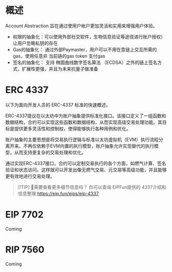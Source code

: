 # 概述
Account Abstraction 旨在通过使用户帐户更加灵活和实用来增强用户体验。
* 权限的抽象化：可以使用外部社交软件，生物信息验证等途径进行账户授权）让用户忽略私钥的存在
* Gas的抽象化： 通过外部Paymaster，用户可以不用在意链上交互所需的gas，使用任意非 当前链的gas token 支付gas
* 签名的抽象化： 支持 椭圆曲线数字签名算法 （ECDSA）之外的链上签名方式，扩展性更强，并且为未来抗量子做准备



# ERC 4337
以下为面向开发人员的 ERC-4337 标准的快速概述。

ERC-4337提议在以太坊中为账户抽象提供标准化接口。该接口定义了一组函数和数据结构，合约可以实现这些函数和数据结构，从而实现高级交易处理功能。其目标是提供更多灵活性和控制权，使得能够执行各种用例和优化。

账户抽象的主要思想是将交易执行逻辑与标准以太坊虚拟机（EVM）执行流程分离开来。不再仅依赖于EVM内置的执行模型，账户抽象允许实现替代的执行模型，从而支持更复杂的交易处理和优化。

通过实现ERC-4337接口，合约可以定制交易执行的各个方面，如燃气计算、签名验证和状态访问。这样就可以开发出像无燃气交易、元交易等高级功能，并且能够更有效地进行交易处理。



> [!TIP] 📘需要查看更多细节信息吗？
>  你可以查询  EIPFun提供的 4337介绍和信息整理 https://eip.fun/eips/eip-4337


# EIP 7702 
Coming

# RIP 7560
Coming

